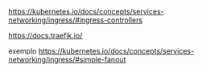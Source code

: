 



https://kubernetes.io/docs/concepts/services-networking/ingress/#ingress-controllers




https://docs.traefik.io/



exemplo
https://kubernetes.io/docs/concepts/services-networking/ingress/#simple-fanout